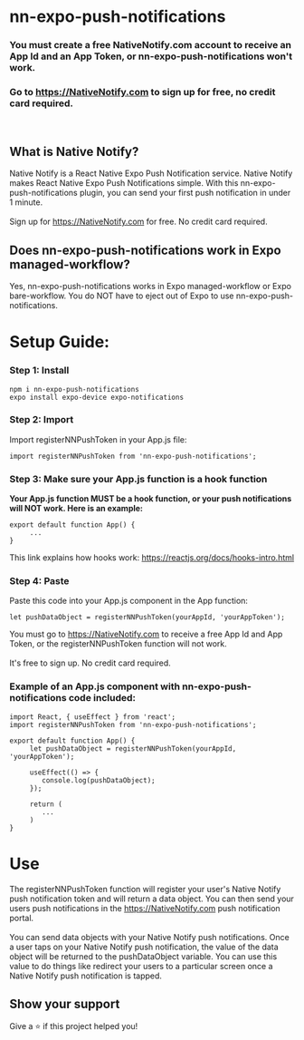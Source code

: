 # nn-expo-push-notifications

### You must create a free NativeNotify.com account to receive an App Id and an App Token, or nn-expo-push-notifications won't work.
### Go to https://NativeNotify.com to sign up for free, no credit card required.

<br/>

## What is Native Notify?
Native Notify is a React Native Expo Push Notification service. Native Notify makes React Native Expo Push Notifications simple. With this nn-expo-push-notifications plugin, you can send your first push notification in under 1 minute.
<br/><br/>
Sign up for https://NativeNotify.com for free. No credit card required.

## Does nn-expo-push-notifications work in Expo managed-workflow?
Yes, nn-expo-push-notifications works in Expo managed-workflow or Expo bare-workflow. You do NOT have to eject out of Expo to use nn-expo-push-notifications.

# Setup Guide:

### Step 1: Install
```
npm i nn-expo-push-notifications 
expo install expo-device expo-notifications
```

### Step 2: Import
Import registerNNPushToken in your App.js file:
```
import registerNNPushToken from 'nn-expo-push-notifications';
```

### Step 3: Make sure your App.js function is a hook function
<strong>Your App.js function MUST be a hook function, or your push notifications will NOT work. Here is an example: </strong>
<br/>
```
export default function App() {
     ...
}
```

This link explains how hooks work: <a href="https://reactjs.org/docs/hooks-intro.html" target="_blank">https://reactjs.org/docs/hooks-intro.html</a>

### Step 4: Paste
Paste this code into your App.js component in the App function:
```
let pushDataObject = registerNNPushToken(yourAppId, 'yourAppToken');
```
You must go to https://NativeNotify.com to receive a free App Id and App Token, or the registerNNPushToken function will not work. 
<br/><br/>
It's free to sign up. No credit card required.

### Example of an App.js component with nn-expo-push-notifications code included:
```
import React, { useEffect } from 'react';
import registerNNPushToken from 'nn-expo-push-notifications';

export default function App() {
     let pushDataObject = registerNNPushToken(yourAppId, 'yourAppToken');

     useEffect(() => {
        console.log(pushDataObject);
     });

     return (
        ...
     )
}
```

# Use
The registerNNPushToken function will register your user's Native Notify push notification token and will return a data object. You can then send your users push notifications in the https://NativeNotify.com push notification portal.
<br/><br/>
You can send data objects with your Native Notify push notifications. Once a user taps on your Native Notify push notification, the value of the data object will be returned to the pushDataObject variable. You can use this value to do things like redirect your users to a particular screen once a Native Notify push notification is tapped.

## Show your support
Give a ⭐️ if this project helped you!